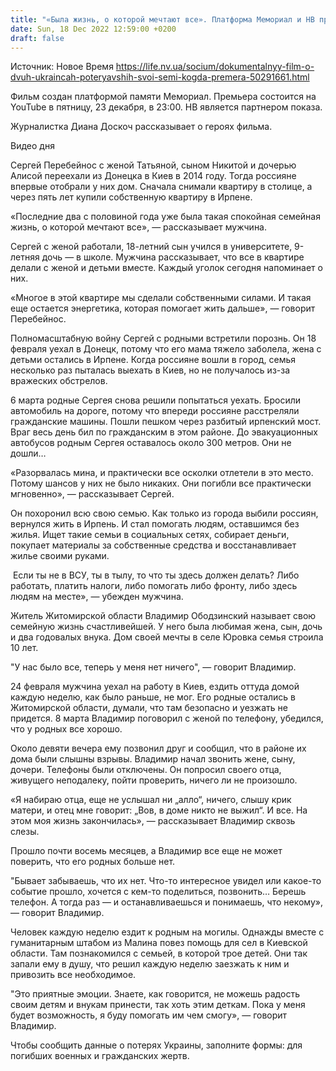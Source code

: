 ```yaml
---
title: "«Была жизнь, о которой мечтают все». Платформа Мемориал и НВ презентуют документальный фильм о двух украинцах, потерявших свои семьи"
date: Sun, 18 Dec 2022 12:59:00 +0200
draft: false
---
```

Источник: Новое Время https://life.nv.ua/socium/dokumentalnyy-film-o-dvuh-ukraincah-poteryavshih-svoi-semi-kogda-premera-50291661.html


Фильм создан платформой памяти Мемориал. Премьера состоится на YouTube в пятницу, 23 декабря, в 23:00. НВ является партнером показа.

 Журналистка Диана Доскоч рассказывает о героях фильма.

 Видео дня   

Сергей Перебейнос с женой Татьяной, сыном Никитой и дочерью Алисой переехали из Донецка в Киев в 2014 году. Тогда россияне впервые отобрали у них дом. Сначала снимали квартиру в столице, а через пять лет купили собственную квартиру в Ирпене.

«Последние два с половиной года уже была такая спокойная семейная жизнь, о которой мечтают все», — рассказывает мужчина.

Сергей с женой работали, 18-летний сын учился в университете, 9-летняя дочь — в школе. Мужчина рассказывает, что все в квартире делали с женой и детьми вместе. Каждый уголок сегодня напоминает о них.

«Многое в этой квартире мы сделали собственными силами. И такая еще остается энергетика, которая помогает жить дальше», — говорит Перебейнос.

Полномасштабную войну Сергей с родными встретили порознь. Он 18 февраля уехал в Донецк, потому что его мама тяжело заболела, жена с детьми остались в Ирпене. Когда россияне вошли в город, семья несколько раз пыталась выехать в Киев, но не получалось из-за вражеских обстрелов.

6 марта родные Сергея снова решили попытаться уехать. Бросили автомобиль на дороге, потому что впереди россияне расстреляли гражданские машины. Пошли пешком через разбитый ирпенский мост. Враг весь день бил по гражданским в этом районе. До эвакуационных автобусов родным Сергея оставалось около 300 метров. Они не дошли…

«Разорвалась мина, и практически все осколки отлетели в это место. Потому шансов у них не было никаких. Они погибли все практически мгновенно», — рассказывает Сергей.

Он похоронил всю свою семью. Как только из города выбили россиян, вернулся жить в Ирпень. И стал помогать людям, оставшимся без жилья. Ищет такие семьи в социальных сетях, собирает деньги, покупает материалы за собственные средства и восстанавливает жилье своими руками.

 Если ты не в ВСУ, ты в тылу, то что ты здесь должен делать? Либо работать, платить налоги, либо помогать либо фронту, либо здесь людям на месте», — убежден мужчина.

Житель Житомирской области Владимир Ободзинский называет свою семейную жизнь счастливейшей. У него была любимая жена, сын, дочь и два годовалых внука. Дом своей мечты в селе Юровка семья строила 10 лет.

"У нас было все, теперь у меня нет ничего", — говорит Владимир.

24 февраля мужчина уехал на работу в Киев, ездить оттуда домой каждую неделю, как было раньше, не мог. Его родные остались в Житомирской области, думали, что там безопасно и уезжать не придется. 8 марта Владимир поговорил с женой по телефону, убедился, что у родных все хорошо.

Около девяти вечера ему позвонил друг и сообщил, что в районе их дома были слышны взрывы. Владимир начал звонить жене, сыну, дочери. Телефоны были отключены. Он попросил своего отца, живущего неподалеку, пойти проверить, ничего ли не произошло.

«Я набираю отца, еще не услышал ни „алло“, ничего, слышу крик матери, и отец мне говорит: „Вов, в доме никто не выжил“. И все. На этом моя жизнь закончилась», — рассказывает Владимир сквозь слезы.

Прошло почти восемь месяцев, а Владимир все еще не может поверить, что его родных больше нет.

"Бывает забываешь, что их нет. Что-то интересное увидел или какое-то событие прошло, хочется с кем-то поделиться, позвонить… Берешь телефон. А тогда раз — и останавливаешься и понимаешь, что некому», — говорит Владимир.

Человек каждую неделю ездит к родным на могилы. Однажды вместе с гуманитарным штабом из Малина повез помощь для сел в Киевской области. Там познакомился с семьей, в которой трое детей. Они так запали ему в душу, что решил каждую неделю заезжать к ним и привозить все необходимое.

"Это приятные эмоции. Знаете, как говорится, не можешь радость своим детям и внукам принести, так хоть этим деткам. Пока у меня будет возможность, я буду помогать им чем смогу», — говорит Владимир.

Чтобы сообщить данные о потерях Украины, заполните формы: для погибших военных и гражданских жертв.
